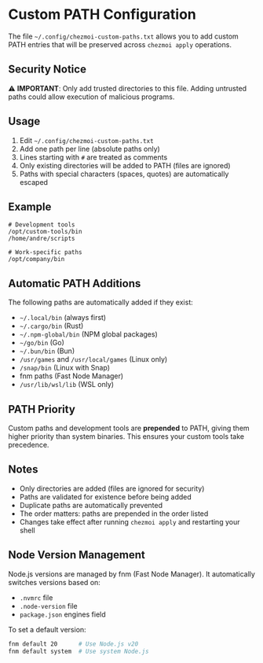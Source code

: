 # Custom PATH Configuration

The file `~/.config/chezmoi-custom-paths.txt` allows you to add custom PATH entries that will be preserved across `chezmoi apply` operations.

## Security Notice

⚠️ **IMPORTANT**: Only add trusted directories to this file. Adding untrusted paths could allow execution of malicious programs.

## Usage

1. Edit `~/.config/chezmoi-custom-paths.txt`
2. Add one path per line (absolute paths only)
3. Lines starting with `#` are treated as comments
4. Only existing directories will be added to PATH (files are ignored)
5. Paths with special characters (spaces, quotes) are automatically escaped

## Example

```
# Development tools
/opt/custom-tools/bin
/home/andre/scripts

# Work-specific paths
/opt/company/bin
```

## Automatic PATH Additions

The following paths are automatically added if they exist:
- `~/.local/bin` (always first)
- `~/.cargo/bin` (Rust)
- `~/.npm-global/bin` (NPM global packages)
- `~/go/bin` (Go)
- `~/.bun/bin` (Bun)
- `/usr/games` and `/usr/local/games` (Linux only)
- `/snap/bin` (Linux with Snap)
- fnm paths (Fast Node Manager)
- `/usr/lib/wsl/lib` (WSL only)

## PATH Priority

Custom paths and development tools are **prepended** to PATH, giving them higher priority than system binaries. This ensures your custom tools take precedence.

## Notes

- Only directories are added (files are ignored for security)
- Paths are validated for existence before being added
- Duplicate paths are automatically prevented
- The order matters: paths are prepended in the order listed
- Changes take effect after running `chezmoi apply` and restarting your shell

## Node Version Management

Node.js versions are managed by fnm (Fast Node Manager). It automatically switches versions based on:
- `.nvmrc` file
- `.node-version` file  
- `package.json` engines field

To set a default version:
```bash
fnm default 20      # Use Node.js v20
fnm default system  # Use system Node.js
```